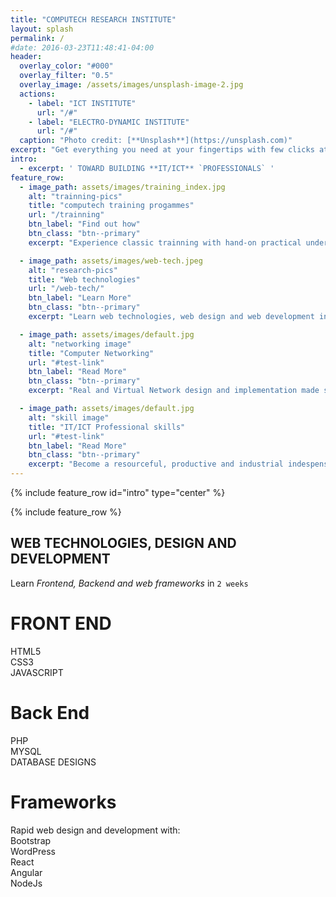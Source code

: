 ```yaml
---
title: "COMPUTECH RESEARCH INSTITUTE"
layout: splash
permalink: /
#date: 2016-03-23T11:48:41-04:00
header:
  overlay_color: "#000"
  overlay_filter: "0.5"
  overlay_image: /assets/images/unsplash-image-2.jpg
  actions:
    - label: "ICT INSTITUTE"
      url: "/#"
    - label: "ELECTRO-DYNAMIC INSTITUTE"
      url: "/#"
  caption: "Photo credit: [**Unsplash**](https://unsplash.com)"
excerpt: "Get everything you need at your fingertips with few clicks at your convience with the least possible price"
intro: 
  - excerpt: ' TOWARD BUILDING **IT/ICT** `PROFESSIONALS` '
feature_row:
  - image_path: assets/images/training_index.jpg
    alt: "trainning-pics"
    title: "computech training progammes"
    url: "/trainning"
    btn_label: "Find out how"
    btn_class: "btn--primary"
    excerpt: "Experience classic trainning with hand-on practical under conducive trainning environment"

  - image_path: assets/images/web-tech.jpeg
    alt: "research-pics"
    title: "Web technologies"
    url: "/web-tech/"
    btn_label: "Learn More"
    btn_class: "btn--primary"
    excerpt: "Learn web technologies, web design and web development in **two weeks**"

  - image_path: assets/images/default.jpg
    alt: "networking image"
    title: "Computer Networking"
    url: "#test-link"
    btn_label: "Read More"
    btn_class: "btn--primary"
    excerpt: "Real and Virtual Network design and implementation made simple and practical"

  - image_path: assets/images/default.jpg
    alt: "skill image"
    title: "IT/ICT Professional skills"
    url: "#test-link"
    btn_label: "Read More"
    btn_class: "btn--primary"
    excerpt: "Become a resourceful, productive and industrial indespensible IT/ICT Pro within the shortest possible time"
---
```


{% include feature_row id="intro" type="center" %}

{% include feature_row %}


## WEB TECHNOLOGIES, DESIGN AND DEVELOPMENT

Learn *Frontend, Backend and web frameworks* in `2 weeks`  
# FRONT END
HTML5  
CSS3  
JAVASCRIPT

# Back End
PHP  
MYSQL  
DATABASE DESIGNS  

# Frameworks
Rapid web design and development with:  
Bootstrap  
WordPress  
React  
Angular  
NodeJs  


